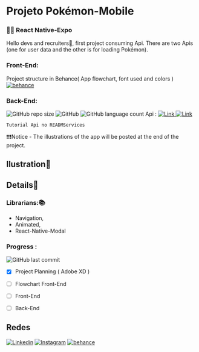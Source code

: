 
# Projeto Pokémon-Mobile
### 👨‍💻 React Native-Expo

Hello devs and recruiters👋, first project consuming Api.
There are two Apis (one for user data and the other is for loading Pokémon).

### Front-End:
Project structure in Behance( App flowchart, font used and colors )
[![behance](https://img.shields.io/badge/-behance-2980b9?style=flat-square&logo=behance&logoColor=white&link=https://www.behance.net/gallery/109898395/Design-Bank)](https://www.behance.net/gallery/109898395/Design-Bank)

### Back-End:
![GitHub repo size](https://img.shields.io/github/repo-size/joaopedro29/Project-Pokemon-Mobile) ![GitHub](https://img.shields.io/github/license/joaopedro29/Project-Pokemon-Mobile) ![GitHub language count](https://img.shields.io/github/languages/count/joaopedro29/Project-Pokemon-Mobile) 
 Api : 
[![Link](https://img.shields.io/badge/-PokéApi-EF5350?style=flat-square&logo=Color=white&link=https://pokeapi.co/)](https://pokeapi.co/)[ ![Link](https://img.shields.io/badge/-sheety.co-00B779?style=flat-square&logo=Color=white&link=https://sheety.co/)](https://sheety.co/)

`Tutorial Api no READMServices`

❗️❗️❗️Notice - The illustrations of the app will be posted at the end of the project.
  

## Ilustration📱


  

## Details📄

### Librarians:📚
* Navigation,
* Animated,
* React-Native-Modal

### Progress :

![GitHub last commit](https://img.shields.io/github/last-commit/joaopedro29/Project-Pokemon-Mobile)

- [X] Project Planning ( Adobe XD )
- [ ] Flowchart Front-End
- [ ] Front-End
- [ ] Back-End


## Redes
[![Linkedin](https://img.shields.io/badge/-LinkedIn-blue?style=flat-square&logo=Linkedin&logoColor=white&link=https://www.linkedin.com/in/joão-pedro-pereira-de-souza-91a0b51b6)](https://www.linkedin.com/in/joão-pedro-pereira-de-souza-91a0b51b6) [![Instagram](https://img.shields.io/badge/-Instagram-9b59b6?style=flat-square&logo=Instagram&logoColor=white&link=https://www.instagram.com/jppereirass/)](https://www.instagram.com/jppereirass/) [![behance](https://img.shields.io/badge/-behance-2980b9?style=flat-square&logo=behance&logoColor=white&link=https://www.behance.net/joopedrosouza3)](https://www.behance.net/joopedrosouza3)